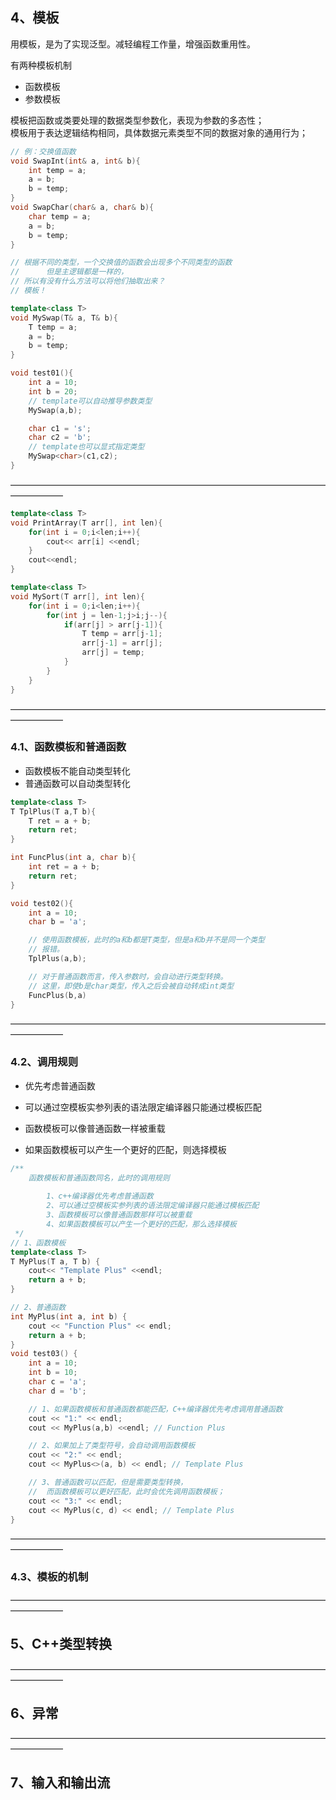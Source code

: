 ## 4、模板

用模板，是为了实现泛型。减轻编程工作量，增强函数重用性。    

有两种模板机制
- 函数模板
- 参数模板

模板把函数或类要处理的数据类型参数化，表现为参数的多态性；  
模板用于表达逻辑结构相同，具体数据元素类型不同的数据对象的通用行为；

```cpp
// 例：交换值函数
void SwapInt(int& a, int& b){
    int temp = a;
    a = b;
    b = temp;
}
void SwapChar(char& a, char& b){
    char temp = a;
    a = b;
    b = temp;
}

// 根据不同的类型，一个交换值的函数会出现多个不同类型的函数
//      但是主逻辑都是一样的，
// 所以有没有什么方法可以将他们抽取出来？
// 模板！

template<class T>
void MySwap(T& a, T& b){
    T temp = a;
    a = b;
    b = temp;
}

void test01(){
    int a = 10;
    int b = 20;
    // template可以自动推导参数类型
    MySwap(a,b);

    char c1 = 's';
    char c2 = 'b';
    // template也可以显式指定类型
    MySwap<char>(c1,c2);
}
```
——————————————————————————————————————————      
```cpp
template<class T>
void PrintArray(T arr[], int len){
    for(int i = 0;i<len;i++){
        cout<< arr[i] <<endl;
    }
    cout<<endl;
}

template<class T>
void MySort(T arr[], int len){
    for(int i = 0;i<len;i++){
        for(int j = len-1;j>i;j--){
            if(arr[j] > arr[j-1]){
                T temp = arr[j-1];
                arr[j-1] = arr[j];
                arr[j] = temp;
            }
        }
    }
}
```
——————————————————————————————————————————      

### 4.1、函数模板和普通函数 

- 函数模板不能自动类型转化
- 普通函数可以自动类型转化
```cpp
template<class T>
T TplPlus(T a,T b){
    T ret = a + b;
    return ret;
}

int FuncPlus(int a, char b){
    int ret = a + b;
    return ret;
}

void test02(){
    int a = 10;
    char b = 'a';

    // 使用函数模板，此时的a和b都是T类型，但是a和b并不是同一个类型
    // 报错。
    TplPlus(a,b);

    // 对于普通函数而言，传入参数时，会自动进行类型转换。
    // 这里，即使b是char类型，传入之后会被自动转成int类型
    FuncPlus(b,a)
}
```
——————————————————————————————————————————      

### 4.2、调用规则

- 优先考虑普通函数

- 可以通过空模板实参列表的语法限定编译器只能通过模板匹配

- 函数模板可以像普通函数一样被重载

- 如果函数模板可以产生一个更好的匹配，则选择模板

```cpp
/**
	函数模板和普通函数同名，此时的调用规则
		
		1、c++编译器优先考虑普通函数
		2、可以通过空模板实参列表的语法限定编译器只能通过模板匹配
		3、函数模板可以像普通函数那样可以被重载
		4、如果函数模板可以产生一个更好的匹配，那么选择模板
 */
// 1、函数模板
template<class T>
T MyPlus(T a, T b) {
	cout<< "Template Plus" <<endl;
	return a + b;
}

// 2、普通函数
int MyPlus(int a, int b) {
	cout << "Function Plus" << endl;
	return a + b;
}
void test03() {
	int a = 10;
	int b = 10;
	char c = 'a';
	char d = 'b';

	// 1、如果函数模板和普通函数都能匹配，C++编译器优先考虑调用普通函数
	cout << "1:" << endl;
	cout << MyPlus(a,b) <<endl;	// Function Plus

	// 2、如果加上了类型符号，会自动调用函数模板
	cout << "2:" << endl;
	cout << MyPlus<>(a, b) << endl; // Template Plus

	// 3、普通函数可以匹配，但是需要类型转换，
	//	而函数模板可以更好匹配，此时会优先调用函数模板；
	cout << "3:" << endl;
	cout << MyPlus(c, d) << endl; // Template Plus
}
```

——————————————————————————————————————————      

### 4.3、模板的机制


——————————————————————————————————————————      

## 5、C++类型转换

——————————————————————————————————————————      

## 6、异常

——————————————————————————————————————————      

## 7、输入和输出流